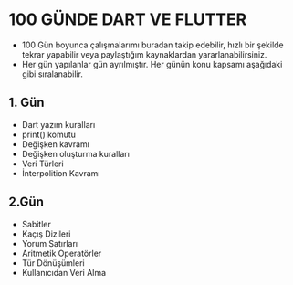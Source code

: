 # 100 GÜNDE DART VE FLUTTER
- 100 Gün boyunca çalışmalarımı buradan takip edebilir, hızlı bir şekilde tekrar yapabilir veya paylaştığım kaynaklardan yararlanabilirsiniz.
- Her gün yapılanlar gün ayrılmıştır. Her günün konu kapsamı aşağıdaki gibi sıralanabilir.
## 1. Gün
- Dart yazım kuralları 
- print() komutu
- Değişken kavramı
- Değişken oluşturma kuralları
- Veri Türleri
- İnterpolition Kavramı

## 2.Gün
- Sabitler
- Kaçış Dizileri
- Yorum Satırları
- Aritmetik Operatörler
- Tür Dönüşümleri
- Kullanıcıdan Veri Alma
